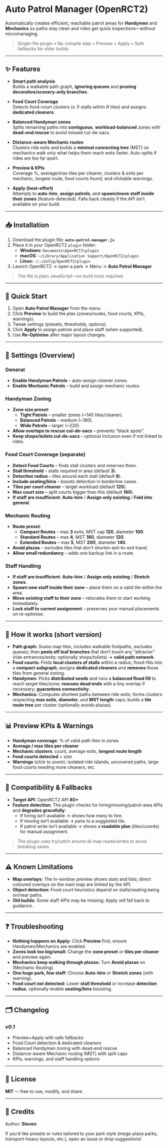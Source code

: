 # Auto Patrol Manager (OpenRCT2)

Automatically creates efficient, reachable patrol areas for **Handymen** and **Mechanics** so paths stay clean and rides get quick inspections—without micromanaging.

> Single-file plugin • No compile step • Preview + Apply • Safe fallbacks for older builds

---

## ✨ Features

- **Smart path analysis**  
  Builds a walkable path graph, **ignoring queues** and **pruning decorative/scenery-only branches**.

- **Food Court Coverage**  
  Detects food-court clusters (≥ _X_ stalls within _R_ tiles) and assigns **dedicated cleaners**.

- **Balanced Handyman zones**  
  Splits remaining paths into **contiguous**, **workload-balanced** zones with **dead-end rescue** to avoid missed cul-de-sacs.

- **Distance-aware Mechanic routes**  
  Clusters ride exits and builds a **minimal connecting tree** (MST) so mechanics walk only what helps them reach exits faster. Auto-splits if rides are too far apart.

- **Preview & KPIs**  
  Coverage %, average/max tiles per cleaner, clusters & exits per mechanic, longest route, food courts found, and clickable warnings.

- **Apply (best-effort)**  
  Attempts to **auto-hire**, **assign patrols**, and **spawn/move staff inside their zones** (feature-detected). Falls back cleanly if the API isn’t available on your build.

---

## 📥 Installation

1. Download the plugin file: **`auto-patrol-manager.js`**  
2. Place it in your OpenRCT2 `plugin` folder:
   - **Windows:** `Documents\OpenRCT2\plugin`  
   - **macOS:** `~/Library/Application Support/OpenRCT2/plugin`  
   - **Linux:** `~/.config/OpenRCT2/plugin`
3. Launch OpenRCT2 → open a park → Menu → **Auto Patrol Manager**

> The file is plain JavaScript—no build tools required.

---

## 🚀 Quick Start

1. Open **Auto Patrol Manager** from the menu.  
2. Click **Preview** to build the plan (zones/routes, food courts, KPIs, warnings).  
3. Tweak settings (presets, thresholds, options).  
4. Click **Apply** to assign patrols and place staff (when supported).  
5. Use **Re-Optimise** after major layout changes.

---

## 🔧 Settings (Overview)

### General
- **Enable Handyman Patrols** – auto-assign cleaner zones.  
- **Enable Mechanic Patrols** – build and assign mechanic routes.

### Handyman Zoning
- **Zone size preset**:  
  - **Tight Patrols** – smaller zones (~140 tiles/cleaner).  
  - **Balanced Patrols** – medium (~180).  
  - **Wide Patrols** – larger (~220).  
- **Allow overlaps to rescue cul-de-sacs** – prevents “black spots”.  
- **Keep shops/toilets cul-de-sacs** – optional inclusion even if not linked to rides.

### Food Court Coverage (separate)
- **Detect Food Courts** – finds stall clusters and reserves them.  
- **Stall threshold** – stalls required in area (default **3**).  
- **Detection radius** – tiles around each stall (default **8**).  
- **Include seating/bins** – boosts detection in borderline cases.  
- **Tiles per court cleaner** – target workload (default **120**).  
- **Max court size** – split courts bigger than this (default **160**).  
- **If staff are insufficient**: **Auto-hire** / **Assign only existing** / **Fold into general**.

### Mechanic Routing
- **Route preset**:  
  - **Compact Routes** – max **3** exits, MST cap **120**, diameter **100**.  
  - **Standard Routes** – max **4**, MST **180**, diameter **120**.  
  - **Extended Routes** – max **5**, MST **200**, diameter **140**.  
- **Avoid plazas** – excludes tiles that don’t shorten exit-to-exit travel.  
- **Allow small redundancy** – adds one backup link in a route.

### Staff Handling
- **If staff are insufficient**: **Auto-hire** / **Assign only existing** / **Stretch zones**.  
- **Spawn new staff inside their zone** – place them on a valid tile within the area.  
- **Move existing staff to their zone** – relocates them to start working immediately.  
- **Lock staff to current assignment** – preserves your manual placements on re-optimise.

---

## 🧠 How it works (short version)

- **Path graph:** Scans map tiles, includes walkable footpaths, excludes queues; then **peels off leaf branches** that don’t touch any “attractor” (ride entrances/exits; optionally shops/toilets) → **valid path network**.
- **Food courts:** Finds **local clusters of stalls** within a radius; flood-fills into a **compact subgraph**; assigns **dedicated cleaners** and **removes** those tiles from general zoning.
- **Handymen:** Picks **distributed seeds** and runs a **balanced flood fill** to reach target tiles/zone; **rescues dead ends** with a tiny overlap if necessary; **guarantees connectivity**.
- **Mechanics:** Computes shortest paths between ride exits; forms clusters respecting **max exits**, **diameter**, and **MST length** caps; builds a **tile route tree** per cluster (optionally avoids plazas).

---

## 📊 Preview KPIs & Warnings

- **Handyman coverage**: % of valid path tiles in zones  
- **Average / max tiles per cleaner**  
- **Mechanic clusters**: count, average exits, **longest route length**  
- **Food courts detected** + size  
- **Warnings** (click to zoom): isolated ride islands, uncovered paths, large food courts needing more cleaners, etc.

---

## 🧩 Compatibility & Fallbacks

- **Target API:** OpenRCT2 API **80+**  
- **Feature detection:** The plugin checks for hiring/moving/patrol-area APIs and **degrades gracefully**:
  - If hiring isn’t available → shows how many to hire.  
  - If moving isn’t available → pans to a suggested tile.  
  - If patrol write isn’t available → shows a **readable plan** (tiles/coords) for manual assignment.

> The plugin uses try/catch around all map reads/writes to avoid breaking saves.

---

## ⚠️ Known Limitations

- **Map overlays:** The in-window preview shows stats and lists; direct coloured overlays on the main map are limited by the API.  
- **Object detection:** Food court heuristics depend on stalls/seating being on/near paths.  
- **Old builds:** Some staff APIs may be missing; Apply will fall back to guidance.

---

## ❓ Troubleshooting

- **Nothing happens on Apply:** Click **Preview** first; ensure Handymen/Mechanics are enabled.  
- **Zones look too big/small:** Change the **zone preset** or **tiles per cleaner** and preview again.  
- **Mechanics keep walking through plazas:** Turn **Avoid plazas** on (Mechanic Routing).  
- **One huge park, few staff:** Choose **Auto-hire** or **Stretch zones** (with warning).  
- **Food court not detected:** Lower **stall threshold** or increase **detection radius**; optionally enable **seating/bins** boosting.

---

## 🗂️ Changelog

### v0.1
- Preview+Apply with safe fallbacks  
- Food Court detection & dedicated cleaners  
- Balanced Handyman zoning with dead-end rescue  
- Distance-aware Mechanic routing (MST) with split caps  
- KPIs, warnings, and staff handling options

---

## 📄 License

**MIT** — free to use, modify, and share.

---

## 🙌 Credits

Author: **Steven**

If you’d like presets or rules tailored to your park style (mega-plaza parks, transport-heavy layouts, etc.), open an issue or drop suggestions!

